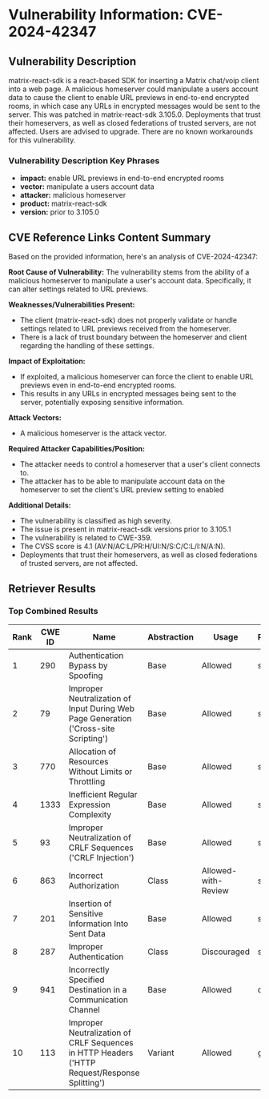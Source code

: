 # Vulnerability Information: CVE-2024-42347

## Vulnerability Description
matrix-react-sdk is a react-based SDK for inserting a Matrix chat/voip client into a web page. A malicious homeserver could manipulate a users account data to cause the client to enable URL previews in end-to-end encrypted rooms, in which case any URLs in encrypted messages would be sent to the server. This was patched in matrix-react-sdk 3.105.0. Deployments that trust their homeservers, as well as closed federations of trusted servers, are not affected. Users are advised to upgrade. There are no known workarounds for this vulnerability.

### Vulnerability Description Key Phrases
- **impact:** enable URL previews in end-to-end encrypted rooms
- **vector:** manipulate a users account data
- **attacker:** malicious homeserver
- **product:** matrix-react-sdk
- **version:** prior to 3.105.0

## CVE Reference Links Content Summary
Based on the provided information, here's an analysis of CVE-2024-42347:

**Root Cause of Vulnerability:**
The vulnerability stems from the ability of a malicious homeserver to manipulate a user's account data. Specifically, it can alter settings related to URL previews.

**Weaknesses/Vulnerabilities Present:**
- The client (matrix-react-sdk) does not properly validate or handle settings related to URL previews received from the homeserver.
- There is a lack of trust boundary between the homeserver and client regarding the handling of these settings.

**Impact of Exploitation:**
- If exploited, a malicious homeserver can force the client to enable URL previews even in end-to-end encrypted rooms.
- This results in any URLs in encrypted messages being sent to the server, potentially exposing sensitive information.

**Attack Vectors:**
- A malicious homeserver is the attack vector.

**Required Attacker Capabilities/Position:**
- The attacker needs to control a homeserver that a user's client connects to.
- The attacker has to be able to manipulate account data on the homeserver to set the client's URL preview setting to enabled

**Additional Details:**
- The vulnerability is classified as high severity.
- The issue is present in matrix-react-sdk versions prior to 3.105.1
- The vulnerability is related to CWE-359.
- The CVSS score is 4.1 (AV:N/AC:L/PR:H/UI:N/S:C/C:L/I:N/A:N).
- Deployments that trust their homeservers, as well as closed federations of trusted servers, are not affected.

## Retriever Results

### Top Combined Results

| Rank | CWE ID | Name | Abstraction | Usage  | Retrievers | Individual Scores |
|------|--------|------|-------------|-------|------------|-------------------|
| 1 | 290 | Authentication Bypass by Spoofing | Base | Allowed | sparse | 0.206 |
| 2 | 79 | Improper Neutralization of Input During Web Page Generation ('Cross-site Scripting') | Base | Allowed | sparse | 0.175 |
| 3 | 770 | Allocation of Resources Without Limits or Throttling | Base | Allowed | sparse | 0.174 |
| 4 | 1333 | Inefficient Regular Expression Complexity | Base | Allowed | sparse | 0.169 |
| 5 | 93 | Improper Neutralization of CRLF Sequences ('CRLF Injection') | Base | Allowed | sparse | 0.169 |
| 6 | 863 | Incorrect Authorization | Class | Allowed-with-Review | sparse | 0.163 |
| 7 | 201 | Insertion of Sensitive Information Into Sent Data | Base | Allowed | sparse | 0.162 |
| 8 | 287 | Improper Authentication | Class | Discouraged | sparse | 0.160 |
| 9 | 941 | Incorrectly Specified Destination in a Communication Channel | Base | Allowed | dense | 0.432 |
| 10 | 113 | Improper Neutralization of CRLF Sequences in HTTP Headers ('HTTP Request/Response Splitting') | Variant | Allowed | graph | 0.003 |

